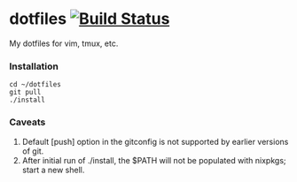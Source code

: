 # dotfiles [![Build Status](https://travis-ci.org/yarko3/dotfiles.svg?branch=master)](https://travis-ci.org/yarko3/dotfiles)
My dotfiles for vim, tmux, etc.

### Installation
```
cd ~/dotfiles
git pull
./install
```

### Caveats
1. Default [push] option in the gitconfig is not supported by earlier versions of git.
2. After initial run of ./install, the $PATH will not be populated with nixpkgs; start a new shell.
